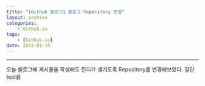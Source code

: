 ```yaml
---
title: "[Github 블로그] 블로그 Repository 변경"
layout: archive
categories: 
    - Github.io
tags: 
    - [Github.io]
date: 2022-01-10
---
```

------------------

오늘 블로그에 게시물을 작성해도 잔디가 생기도록 Repository를 변경해보았다.
일단 test용
